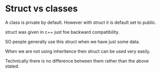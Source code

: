 # Struct vs classes

A class is private by default.
However with struct it is default set to public.

struct was given in c++ just foe backward compatibility.

SO people generally use this struct when we have just some data.

When we are not using inheritence then struct can be used very easily.

Technically there is no difference between them rather than the above stated.
